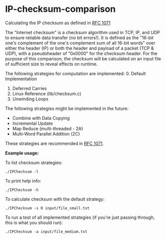 # IP-checksum-comparison
Calculating the IP checksum as defined in [RFC 1071](https://tools.ietf.org/html/rfc1071)

The "Internet checksum" is a checksum algorithm used in TCP, IP, and UDP
to ensure reliable data transfer (no bit errors!). It is defined as the
"16-bit one's complement of the one's complement sum of all 16-bit words"
over either the header (IP) or both the header and payload of a packet (TCP & UDP), 
with a pseudoheader of "0x0000" for the checksum header. For the purpose of this
comparison, the checksum will be calculated on an input file of sufficient size
to reveal effects on runtime.

The following strategies for computation are implemented:
0. Default Implementation
1. Deferred Carries
2. Linux Reference (lib/checksum.c)
3. Unwinding Loops

The following strategies might be implemented in the future:
- Combine with Data Copying
- Incremental Update
- Map Reduce (multi-threaded - 2A)
- Multi-Word Parallel Addition (2C)

These strategies are recommended in [RFC 1071](https://tools.ietf.org/html/rfc1071).

**Example usage:**

To list checksum strategies:

```./IPChecksum -l```
        
To print help info: 

```./IPChecksum -h```
        
To calculate checksum with the default strategy:

```./IPChecksum -s 0 input/file_small.txt```
        
To run a test of all implemented strategies (if you're just passing through, this is what you should run):

```./IPChecksum -a input/file_medium.txt```
